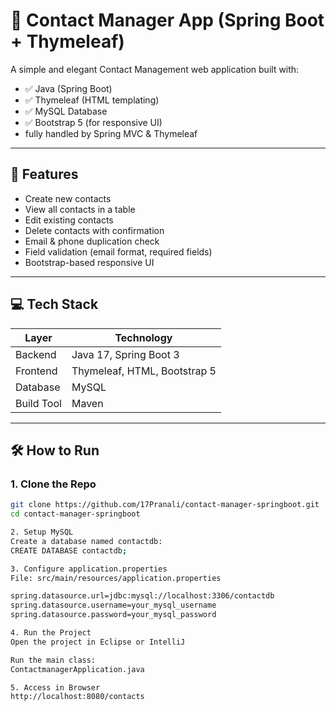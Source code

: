 # 📇 Contact Manager App (Spring Boot + Thymeleaf)

A simple and elegant Contact Management web application built with:

- ✅ Java (Spring Boot)
- ✅ Thymeleaf (HTML templating)
- ✅ MySQL Database
- ✅ Bootstrap 5 (for responsive UI)
- fully handled by Spring MVC & Thymeleaf

---

## 🚀 Features

- Create new contacts  
- View all contacts in a table  
- Edit existing contacts  
- Delete contacts with confirmation  
- Email & phone duplication check  
- Field validation (email format, required fields)  
- Bootstrap-based responsive UI  

---

## 💻 Tech Stack

| Layer       | Technology              |
|-------------|--------------------------|
| Backend     | Java 17, Spring Boot 3   |
| Frontend    | Thymeleaf, HTML, Bootstrap 5 |
| Database    | MySQL                    |
| Build Tool  | Maven                    |

---

## 🛠️ How to Run

### 1. Clone the Repo

```bash
git clone https://github.com/17Pranali/contact-manager-springboot.git
cd contact-manager-springboot

2. Setup MySQL
Create a database named contactdb:
CREATE DATABASE contactdb;

3. Configure application.properties
File: src/main/resources/application.properties

spring.datasource.url=jdbc:mysql://localhost:3306/contactdb
spring.datasource.username=your_mysql_username
spring.datasource.password=your_mysql_password

4. Run the Project
Open the project in Eclipse or IntelliJ

Run the main class:
ContactmanagerApplication.java

5. Access in Browser
http://localhost:8080/contacts


